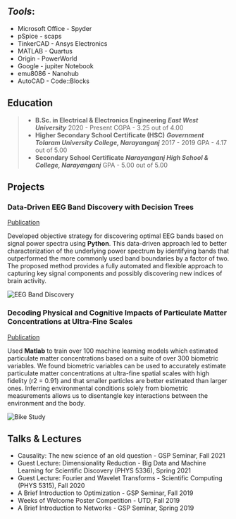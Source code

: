 
## _**Tools**_:
- Microsoft Office  - Spyder
- pSpice            - scaps 
- TinkerCAD         - Ansys Electronics
- MATLAB            - Quartus
- Origin            - PowerWorld
- Google            - jupiter Notebook
- emu8086           - Nanohub
- AutoCAD           - Code::Blocks 


## Education
> - **B.Sc. in Electrical & Electronics Engineering** 
  **_East West University_**
  2020 - Present
  CGPA - 3.25 out of 4.00
> - **Higher Secondary School Certificate (HSC)**
  **_Government Tolaram University College, Narayanganj_**
  2017 - 2019
  GPA - 4.17 out of 5.00
> - **Secondary School Certificate**
  _**Narayanganj High School & College, Narayanganj**_
  GPA - 5.00 out of 5.00 
  

## Projects
### Data-Driven EEG Band Discovery with Decision Trees
[Publication](https://www.mdpi.com/1424-8220/22/8/3048)

Developed objective strategy for discovering optimal EEG bands based on signal power spectra using **Python**. This data-driven approach led to better characterization of the underlying power spectrum by identifying bands that outperformed the more commonly used band boundaries by a factor of two. The proposed method provides a fully automated and flexible approach to capturing key signal components and possibly discovering new indices of brain activity.

![EEG Band Discovery](/assets/img/eeg_band_discovery.jpeg)

### Decoding Physical and Cognitive Impacts of Particulate Matter Concentrations at Ultra-Fine Scales
[Publication](https://www.mdpi.com/1424-8220/22/11/4240)

Used **Matlab** to train over 100 machine learning models which estimated particulate matter concentrations based on a suite of over 300 biometric variables. We found biometric variables can be used to accurately estimate particulate matter concentrations at ultra-fine spatial scales with high fidelity (r2 = 0.91) and that smaller particles are better estimated than larger ones. Inferring environmental conditions solely from biometric measurements allows us to disentangle key interactions between the environment and the body.

![Bike Study](/assets/img/bike_study.jpeg)

## Talks & Lectures
- Causality: The new science of an old question - GSP Seminar, Fall 2021
- Guest Lecture: Dimensionality Reduction - Big Data and Machine Learning for Scientific Discovery (PHYS 5336), Spring 2021
- Guest Lecture: Fourier and Wavelet Transforms - Scientific Computing (PHYS 5315), Fall 2020
- A Brief Introduction to Optimization - GSP Seminar, Fall 2019
- Weeks of Welcome Poster Competition - UTD, Fall 2019
- A Brief Introduction to Networks - GSP Seminar, Spring 2019
